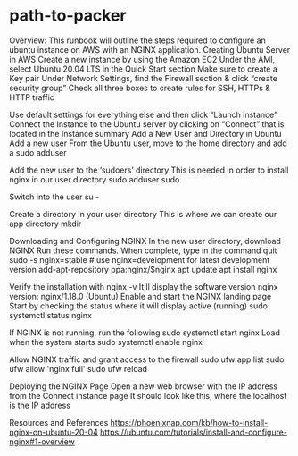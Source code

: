 # path-to-packer
Overview: This runbook will outline the steps required to configure an ubuntu instance on AWS with an NGINX application.
Creating Ubuntu Server in AWS
Create a new instance by using the Amazon EC2 
Under the AMI, select Ubuntu 20.04 LTS in the Quick Start section
Make sure to create a Key pair
Under Network Settings, find the Firewall section & click “create security group”
Check all three boxes to create rules for SSH, HTTPs & HTTP traffic

Use default settings for everything else and then click “Launch instance”
Connect the Instance to the Ubuntu server by clicking on “Connect” that is located in the Instance summary
Add a New User and Directory in Ubuntu
Add a new user
From the Ubuntu user, move to the home directory and add a <USERNAME>
sudo adduser <USERNAME>

Add the new user to the ‘sudoers’ directory 
This is needed in order to install nginx in our user directory
sudo adduser <USERNAME> sudo

Switch into the user
su - <USERNAME>

Create a directory in your user directory 
This is where we can create our app directory 
mkdir <DIRECTORY-NAME>


Downloading and Configuring NGINX
In the new user directory, download NGINX 
Run these commands. When complete, type in the command quit
sudo -s
nginx=stable # use nginx=development for latest development version
add-apt-repository ppa:nginx/$nginx
apt update
apt install nginx


Verify the installation with nginx -v
It’ll display the software version nginx version: nginx/1.18.0 (Ubuntu)
Enable and start the NGINX landing page
Start by checking the status where it will display active (running)
sudo systemctl status nginx

If NGINX is not running, run the following sudo systemctl start nginx
Load when the system starts 
sudo systemctl enable nginx

Allow NGINX traffic and grant access to the firewall
sudo ufw app list
sudo ufw allow 'nginx full'
sudo ufw reload


Deploying the NGINX Page
Open a new web browser with the IP address from the Connect instance page
It should look like this, where the localhost is the IP address


Resources and References 
https://phoenixnap.com/kb/how-to-install-nginx-on-ubuntu-20-04
https://ubuntu.com/tutorials/install-and-configure-nginx#1-overview
